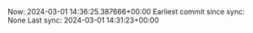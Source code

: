 Now: 2024-03-01 14:36:25.387666+00:00 Earliest commit since sync: None Last sync: 2024-03-01 14:31:23+00:00
